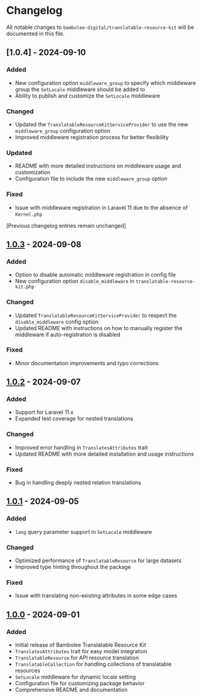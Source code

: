 # Changelog

All notable changes to `bambolee-digital/translatable-resource-kit` will be documented in this file.

## [1.0.4] - 2024-09-10

### Added
- New configuration option `middleware_group` to specify which middleware group the `SetLocale` middleware should be added to
- Ability to publish and customize the `SetLocale` middleware

### Changed
- Updated the `TranslatableResourceKitServiceProvider` to use the new `middleware_group` configuration option
- Improved middleware registration process for better flexibility

### Updated
- README with more detailed instructions on middleware usage and customization
- Configuration file to include the new `middleware_group` option

### Fixed
- Issue with middleware registration in Laravel 11 due to the absence of `Kernel.php`

[Previous changelog entries remain unchanged]

## [1.0.3] - 2024-09-08

### Added
- Option to disable automatic middleware registration in config file
- New configuration option `disable_middleware` in `translatable-resource-kit.php`

### Changed
- Updated `TranslatableResourceKitServiceProvider` to respect the `disable_middleware` config option
- Updated README with instructions on how to manually register the middleware if auto-registration is disabled

### Fixed
- Minor documentation improvements and typo corrections

## [1.0.2] - 2024-09-07

### Added
- Support for Laravel 11.x
- Expanded test coverage for nested translations

### Changed
- Improved error handling in `TranslatesAttributes` trait
- Updated README with more detailed installation and usage instructions

### Fixed
- Bug in handling deeply nested relation translations

## [1.0.1] - 2024-09-05

### Added
- `lang` query parameter support in `SetLocale` middleware

### Changed
- Optimized performance of `TranslatableResource` for large datasets
- Improved type hinting throughout the package

### Fixed
- Issue with translating non-existing attributes in some edge cases

## [1.0.0] - 2024-09-01

### Added
- Initial release of Bambolee Translatable Resource Kit
- `TranslatesAttributes` trait for easy model integration
- `TranslatableResource` for API resource translation
- `TranslatableCollection` for handling collections of translatable resources
- `SetLocale` middleware for dynamic locale setting
- Configuration file for customizing package behavior
- Comprehensive README and documentation

[1.0.3]: https://github.com/bambolee-digital/translatable-resource-kit/compare/v1.0.2...v1.0.3
[1.0.2]: https://github.com/bambolee-digital/translatable-resource-kit/compare/v1.0.1...v1.0.2
[1.0.1]: https://github.com/bambolee-digital/translatable-resource-kit/compare/v1.0.0...v1.0.1
[1.0.0]: https://github.com/bambolee-digital/translatable-resource-kit/releases/tag/v1.0.0